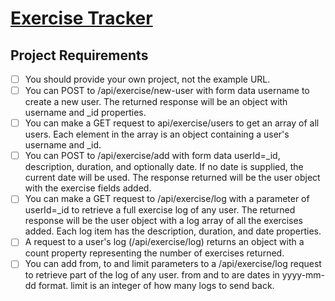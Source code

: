 # [Exercise Tracker](https://www.freecodecamp.org/learn/apis-and-microservices/apis-and-microservices-projects/exercise-tracker)

## Project Requirements

- [ ] You should provide your own project, not the example URL.
- [ ] You can POST to /api/exercise/new-user with form data username to create a new user. The returned response will be an object with username and \_id properties.
- [ ] You can make a GET request to api/exercise/users to get an array of all users. Each element in the array is an object containing a user's username and \_id.
- [ ] You can POST to /api/exercise/add with form data userId=\_id, description, duration, and optionally date. If no date is supplied, the current date will be used. The response returned will be the user object with the exercise fields added.
- [ ] You can make a GET request to /api/exercise/log with a parameter of userId=\_id to retrieve a full exercise log of any user. The returned response will be the user object with a log array of all the exercises added. Each log item has the description, duration, and date properties.
- [ ] A request to a user's log (/api/exercise/log) returns an object with a count property representing the number of exercises returned.
- [ ] You can add from, to and limit parameters to a /api/exercise/log request to retrieve part of the log of any user. from and to are dates in yyyy-mm-dd format. limit is an integer of how many logs to send back.
